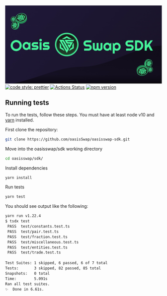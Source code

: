 ![OasisSwapSdk](https://github.com/oasisswap/oasisswap-sdk/blob/main/OasisSwapSDK.jpg)
[![code style: prettier](https://img.shields.io/badge/code_style-prettier-ff69b4.svg?style=flat-square)](https://github.com/prettier/prettier)
[![Actions Status](https://github.com/oasisSwap/oasisswap-sdk/workflows/CI/badge.svg)](https://github.com/oasisSwap/oasisswap/sdk)
[![npm version](https://img.shields.io/npm/v/@oasisswap/sdk/latest.svg)](https://www.npmjs.com/package/@oasisswap/sdk)

## Running tests

To run the tests, follow these steps. You must have at least node v10 and [yarn](https://yarnpkg.com/) installed.

First clone the repository:

```sh
git clone https://github.com/oasisSwap/oasisswap-sdk.git
```

Move into the oasisswap/sdk working directory

```sh
cd oasisswap/sdk/
```

Install dependencies

```sh
yarn install
```

Run tests

```sh
yarn test
```

You should see output like the following:

```sh
yarn run v1.22.4
$ tsdx test
 PASS  test/constants.test.ts
 PASS  test/pair.test.ts
 PASS  test/fraction.test.ts
 PASS  test/miscellaneous.test.ts
 PASS  test/entities.test.ts
 PASS  test/trade.test.ts

Test Suites: 1 skipped, 6 passed, 6 of 7 total
Tests:       3 skipped, 82 passed, 85 total
Snapshots:   0 total
Time:        5.091s
Ran all test suites.
✨  Done in 6.61s.
```
